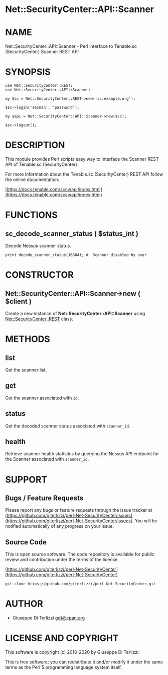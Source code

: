 # Net::SecurityCenter::API::Scanner
# NAME

Net::SecurityCenter::API::Scanner - Perl interface to Tenable.sc (SecurityCenter) Scanner REST API

# SYNOPSIS

    use Net::SecurityCenter::REST;
    use Net::SecurityCenter::API::Scanner;

    my $sc = Net::SecurityCenter::REST->new('sc.example.org');

    $sc->login('secman', 'password');

    my $api = Net::SecurityCenter::API::Scanner->new($sc);

    $sc->logout();

# DESCRIPTION

This module provides Perl scripts easy way to interface the Scanner REST API of Tenable.sc
(SecurityCenter).

For more information about the Tenable.sc (SecurityCenter) REST API follow the online documentation:

[https://docs.tenable.com/sccv/api/index.html](https://docs.tenable.com/sccv/api/index.html)

# FUNCTIONS

## sc\_decode\_scanner\_status ( $status\_int )

Decode Nessus scanner status.

    print decode_scanner_status(16384); #  Scanner disabled by user

# CONSTRUCTOR

## Net::SecurityCenter::API::Scanner->new ( $client )

Create a new instance of **Net::SecurityCenter::API::Scanner** using [Net::SecurityCenter::REST](https://metacpan.org/pod/Net%3A%3ASecurityCenter%3A%3AREST) class.

# METHODS

## list

Get the scanner list.

## get

Get the scanner associated with `id`.

## status

Get the decoded scanner status associated with `scanner_id`.

## health

Retrieve scanner health statistics by querying the Nessus API endpoint for the Scanner associated with `scanner_id`.

# SUPPORT

## Bugs / Feature Requests

Please report any bugs or feature requests through the issue tracker
at [https://github.com/giterlizzi/perl-Net-SecurityCenter/issues](https://github.com/giterlizzi/perl-Net-SecurityCenter/issues).
You will be notified automatically of any progress on your issue.

## Source Code

This is open source software.  The code repository is available for
public review and contribution under the terms of the license.

[https://github.com/giterlizzi/perl-Net-SecurityCenter](https://github.com/giterlizzi/perl-Net-SecurityCenter)

    git clone https://github.com/giterlizzi/perl-Net-SecurityCenter.git

# AUTHOR

- Giuseppe Di Terlizzi <gdt@cpan.org>

# LICENSE AND COPYRIGHT

This software is copyright (c) 2018-2020 by Giuseppe Di Terlizzi.

This is free software; you can redistribute it and/or modify it under
the same terms as the Perl 5 programming language system itself.
